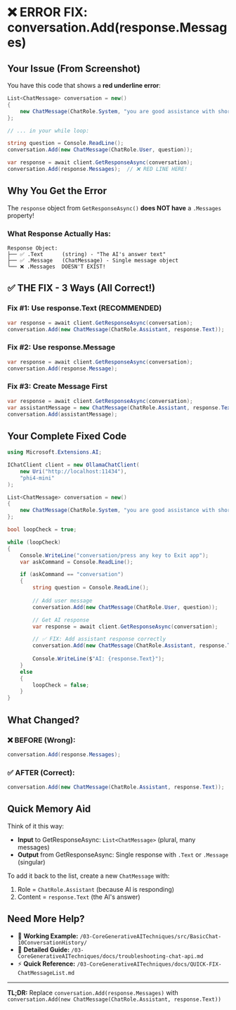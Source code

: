 # ❌ ERROR FIX: conversation.Add(response.Messages)

## Your Issue (From Screenshot)

You have this code that shows a **red underline error**:

```csharp
List<ChatMessage> conversation = new() 
{
    new ChatMessage(ChatRole.System, "you are good assistance with short and smart answer")
};

// ... in your while loop:

string question = Console.ReadLine();
conversation.Add(new ChatMessage(ChatRole.User, question));

var response = await client.GetResponseAsync(conversation);
conversation.Add(response.Messages);  // ❌ RED LINE HERE!
```

## Why You Get the Error

The `response` object from `GetResponseAsync()` **does NOT have** a `.Messages` property!

### What Response Actually Has:

```
Response Object:
├── ✅ .Text      (string) - "The AI's answer text"
├── ✅ .Message   (ChatMessage) - Single message object  
└── ❌ .Messages  DOESN'T EXIST!
```

## ✅ THE FIX - 3 Ways (All Correct!)

### Fix #1: Use response.Text (RECOMMENDED)

```csharp
var response = await client.GetResponseAsync(conversation);
conversation.Add(new ChatMessage(ChatRole.Assistant, response.Text));
```

### Fix #2: Use response.Message

```csharp
var response = await client.GetResponseAsync(conversation);
conversation.Add(response.Message);
```

### Fix #3: Create Message First

```csharp
var response = await client.GetResponseAsync(conversation);
var assistantMessage = new ChatMessage(ChatRole.Assistant, response.Text);
conversation.Add(assistantMessage);
```

## Your Complete Fixed Code

```csharp
using Microsoft.Extensions.AI;

IChatClient client = new OllamaChatClient(
    new Uri("http://localhost:11434"), 
    "phi4-mini"
);

List<ChatMessage> conversation = new()
{
    new ChatMessage(ChatRole.System, "you are good assistance with short and smart answer")
};

bool loopCheck = true;

while (loopCheck)
{
    Console.WriteLine("conversation/press any key to Exit app");
    var askCommand = Console.ReadLine();

    if (askCommand == "conversation")
    {
        string question = Console.ReadLine();
        
        // Add user message
        conversation.Add(new ChatMessage(ChatRole.User, question));

        // Get AI response
        var response = await client.GetResponseAsync(conversation);

        // ✅ FIX: Add assistant response correctly
        conversation.Add(new ChatMessage(ChatRole.Assistant, response.Text));
        
        Console.WriteLine($"AI: {response.Text}");
    }
    else
    {
        loopCheck = false;
    }
}
```

## What Changed?

### ❌ BEFORE (Wrong):
```csharp
conversation.Add(response.Messages);
```

### ✅ AFTER (Correct):
```csharp
conversation.Add(new ChatMessage(ChatRole.Assistant, response.Text));
```

## Quick Memory Aid

Think of it this way:
- **Input** to GetResponseAsync: `List<ChatMessage>` (plural, many messages)
- **Output** from GetResponseAsync: Single response with `.Text` or `.Message` (singular)

To add it back to the list, create a new `ChatMessage` with:
1. Role = `ChatRole.Assistant` (because AI is responding)
2. Content = `response.Text` (the AI's answer)

## Need More Help?

- 📁 **Working Example:** `/03-CoreGenerativeAITechniques/src/BasicChat-10ConversationHistory/`
- 📖 **Detailed Guide:** `/03-CoreGenerativeAITechniques/docs/troubleshooting-chat-api.md`
- ⚡ **Quick Reference:** `/03-CoreGenerativeAITechniques/docs/QUICK-FIX-ChatMessageList.md`

---

**TL;DR:** Replace `conversation.Add(response.Messages)` with `conversation.Add(new ChatMessage(ChatRole.Assistant, response.Text))`
